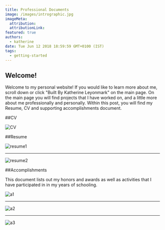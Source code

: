 ```yaml
---
title: Professional Documents
image: /images/intrographic.jpg
imageMeta:
  attribution:
  attributionLink:
featured: true
authors:
  - katherine
date: Tue Jun 12 2018 18:59:59 GMT+0100 (IST)
tags:
  - getting-started
---
```


## Welcome!

Welcome to my personal website! If you would like to learn more about me, scroll down or click "Built By Katherine Leyonmark" on the main page. On the main page you will find projects that I have worked on, and a little more about me professionally and personally. Within this post, you will find my Resume, CV and supporting accomplishments document.

##CV

![CV](/images/CV.jpg)

##Resume

![resume1](/images/resume1.jpg)

---

![resume2](/images/resume2.jpg)



##Accomplishments

This document lists out my honors and awards as well as activities that I have participated in in my years of schooling.

![a1](/images/accomp1.jpg)

---

![a2](/images/accomp2.jpg)

---

![a3](/images/accomp3.jpg)
